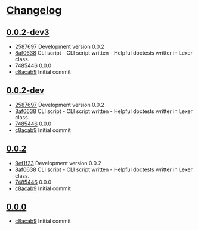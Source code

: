 # [Changelog](https://github.com/guneysus/pjq/releases)

## [0.0.2-dev3](https://github.com/guneysus/pjq/compare/0.0.2-dev3...0.0.2-dev3)

* [2587697](https://github.com/guneysus/pjq/commit/2587697) Development version 0.0.2
* [8af0638](https://github.com/guneysus/pjq/commit/8af0638) CLI script - CLI script written - Helpful doctests writter in Lexer class.
* [7485446](https://github.com/guneysus/pjq/commit/7485446) 0.0.0
* [c8acab9](https://github.com/guneysus/pjq/commit/c8acab9) Initial commit

## [0.0.2-dev](https://github.com/guneysus/pjq/compare/0.0.2-dev...0.0.2-dev)

* [2587697](https://github.com/guneysus/pjq/commit/2587697) Development version 0.0.2
* [8af0638](https://github.com/guneysus/pjq/commit/8af0638) CLI script - CLI script written - Helpful doctests writter in Lexer class.
* [7485446](https://github.com/guneysus/pjq/commit/7485446) 0.0.0
* [c8acab9](https://github.com/guneysus/pjq/commit/c8acab9) Initial commit

## [0.0.2](https://github.com/guneysus/pjq/compare/0.0.1...0.0.2)

* [9ef1f23](https://github.com/guneysus/pjq/commit/9ef1f23) Development version 0.0.2
* [8af0638](https://github.com/guneysus/pjq/commit/8af0638) CLI script - CLI script written - Helpful doctests writter in Lexer class.
* [7485446](https://github.com/guneysus/pjq/commit/7485446) 0.0.0
* [c8acab9](https://github.com/guneysus/pjq/commit/c8acab9) Initial commit

## [0.0.0](https://github.com/guneysus/pjq/compare/0.0.0...0.0.0)

* [c8acab9](https://github.com/guneysus/pjq/commit/c8acab9) Initial commit

